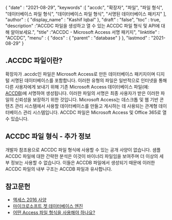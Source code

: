 {
  "date" : "2021-08-29",
  "keywords" :[ "accdc", "확장자", "파일", "파일 형식", "데이터베이스 파일 형식", "데이터베이스 파일 형식", "서명된 데이터베이스 패키지" ],
  "author" : {
    "display_name" : "Kashif Iqbal"
},
  "draft" : "false",
  "toc" : true,
  "description" :"ACCDC 파일을 생성하고 열 수 있는 ACCDC 파일 형식 및 API에 대해 알아보세요.",
  "title" :"ACCDC - Microsoft Access 서명 패키지",
  "linktitle" : "ACCDC",
  "menu" : {
    "docs" : {
      "parent" : "database"
}
},
  "lastmod" : "2021-08-29"
}

## .ACCDC 파일이란?

확장자가 .accdc인 파일은 Microsoft Access로 만든 데이터베이스 패키지이며 디지털 서명된 데이터베이스를 포함합니다. 이러한 유형의 파일은 일반적으로 인터넷을 통해 다른 사용자에게 보내기 위해 기존 Microsoft Access 데이터베이스 파일(예: [ACCDB](/ko/database/accdb/))에 서명하여 생성됩니다. 이러한 파일의 서명은 최종 사용자가 받은 이러한 파일의 신뢰성을 보장하기 위한 것입니다. Microsoft Access는 데스크톱 및 웹 기반 콘텐츠 관리 시스템에서 사용할 데이터베이스를 만들고 게시하는 데 사용되는 관계형 데이터베이스 관리 시스템입니다. ACCDC 파일은 Microsoft Access 및 Office 365로 열 수 있습니다.

## ACCDC 파일 형식 - 추가 정보

개발자 참조용으로 ACCDC 파일 형식에 사용할 수 있는 공개 사양이 없습니다. 샘플 ACCDC 파일에 대한 간략한 분석은 이것이 바이너리 파일임을 보여주며 더 이상의 세부 정보는 사용할 수 없습니다. 이들은 ACCDB 파일에서 생성되기 때문에 이러한 ACCDC 파일의 내부 구조는 ACCDB 파일과 유사합니다.

## 참고문헌

* [액세스 2016 사양](https://support.microsoft.com/en-us/office/access-specifications-0cf3c66f-9cf2-4e32-9568-98c1025bb47c?ui=en-us&rs=en-us&ad=us)
* [마이크로소프트 젯 데이터베이스 엔진](https://en.wikipedia.org/wiki/Microsoft_Jet_Database_Engine)
* [어떤 Access 파일 형식을 사용해야 하나요?](https://support.microsoft.com/en-us/office/which-access-file-format-should-i-use-012d9ab3-d14c-479e-b617-be66f9070b41?ui=en-us&rs=en-us&ad=us)
